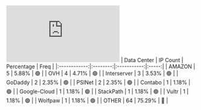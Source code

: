 ![Diagramm](https://github.com/obajay/StateSync-snapshots/blob/main/Projects/Aura/1/README.md)
| Data Center | IP Count | Percentage | Freq |
|:------------:|:--------:|:-----------:|:-----:|
| AMAZON | 5 | 5.88% | 🟢 |
| OVH | 4 | 4.71% | 🟢 |
| Interserver | 3 | 3.53% | 🟢 |
| GoDaddy | 2 | 2.35% | 🟢 |
| PSINet | 2 | 2.35% | 🟢 |
| Contabo | 1 | 1.18% | 🟢 |
| Google-Cloud | 1 | 1.18% | 🟢 |
| StackPath | 1 | 1.18% | 🟢 |
| Vultr | 1 | 1.18% | 🟢 |
| Wolfpaw | 1 | 1.18% | 🟢 |
| OTHER | 64 | 75.29% | 🔴 |